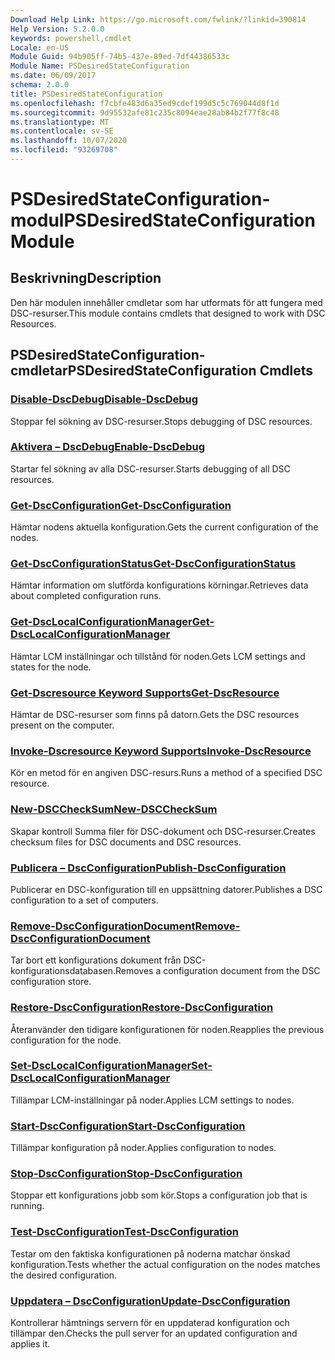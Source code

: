 ```yaml
---
Download Help Link: https://go.microsoft.com/fwlink/?linkid=390814
Help Version: 5.2.0.0
keywords: powershell,cmdlet
Locale: en-US
Module Guid: 94b905ff-74b5-437e-89ed-7df44386533c
Module Name: PSDesiredStateConfiguration
ms.date: 06/09/2017
schema: 2.0.0
title: PSDesiredStateConfiguration
ms.openlocfilehash: f7cbfe483d6a35ed9cdef199d5c5c769044d8f1d
ms.sourcegitcommit: 9d95532afe81c235c8094eae28ab84b2f77f8c48
ms.translationtype: MT
ms.contentlocale: sv-SE
ms.lasthandoff: 10/07/2020
ms.locfileid: "93269708"
---
```

# <span data-ttu-id="f8c54-103">PSDesiredStateConfiguration-modul</span><span class="sxs-lookup"><span data-stu-id="f8c54-103">PSDesiredStateConfiguration Module</span></span>

## <span data-ttu-id="f8c54-104">Beskrivning</span><span class="sxs-lookup"><span data-stu-id="f8c54-104">Description</span></span>

<span data-ttu-id="f8c54-105">Den här modulen innehåller cmdletar som har utformats för att fungera med DSC-resurser.</span><span class="sxs-lookup"><span data-stu-id="f8c54-105">This module contains cmdlets that designed to work with DSC Resources.</span></span>

## <span data-ttu-id="f8c54-106">PSDesiredStateConfiguration-cmdletar</span><span class="sxs-lookup"><span data-stu-id="f8c54-106">PSDesiredStateConfiguration Cmdlets</span></span>

### [<span data-ttu-id="f8c54-107">Disable-DscDebug</span><span class="sxs-lookup"><span data-stu-id="f8c54-107">Disable-DscDebug</span></span>](Disable-DscDebug.md)
<span data-ttu-id="f8c54-108">Stoppar fel sökning av DSC-resurser.</span><span class="sxs-lookup"><span data-stu-id="f8c54-108">Stops debugging of DSC resources.</span></span>

### [<span data-ttu-id="f8c54-109">Aktivera – DscDebug</span><span class="sxs-lookup"><span data-stu-id="f8c54-109">Enable-DscDebug</span></span>](Enable-DscDebug.md)
<span data-ttu-id="f8c54-110">Startar fel sökning av alla DSC-resurser.</span><span class="sxs-lookup"><span data-stu-id="f8c54-110">Starts debugging of all DSC resources.</span></span>

### [<span data-ttu-id="f8c54-111">Get-DscConfiguration</span><span class="sxs-lookup"><span data-stu-id="f8c54-111">Get-DscConfiguration</span></span>](Get-DscConfiguration.md)
<span data-ttu-id="f8c54-112">Hämtar nodens aktuella konfiguration.</span><span class="sxs-lookup"><span data-stu-id="f8c54-112">Gets the current configuration of the nodes.</span></span>

### [<span data-ttu-id="f8c54-113">Get-DscConfigurationStatus</span><span class="sxs-lookup"><span data-stu-id="f8c54-113">Get-DscConfigurationStatus</span></span>](Get-DscConfigurationStatus.md)
<span data-ttu-id="f8c54-114">Hämtar information om slutförda konfigurations körningar.</span><span class="sxs-lookup"><span data-stu-id="f8c54-114">Retrieves data about completed configuration runs.</span></span>

### [<span data-ttu-id="f8c54-115">Get-DscLocalConfigurationManager</span><span class="sxs-lookup"><span data-stu-id="f8c54-115">Get-DscLocalConfigurationManager</span></span>](Get-DscLocalConfigurationManager.md)
<span data-ttu-id="f8c54-116">Hämtar LCM inställningar och tillstånd för noden.</span><span class="sxs-lookup"><span data-stu-id="f8c54-116">Gets LCM settings and states for the node.</span></span>

### [<span data-ttu-id="f8c54-117">Get-Dscresource Keyword Supports</span><span class="sxs-lookup"><span data-stu-id="f8c54-117">Get-DscResource</span></span>](Get-DscResource.md)
<span data-ttu-id="f8c54-118">Hämtar de DSC-resurser som finns på datorn.</span><span class="sxs-lookup"><span data-stu-id="f8c54-118">Gets the DSC resources present on the computer.</span></span>

### [<span data-ttu-id="f8c54-119">Invoke-Dscresource Keyword Supports</span><span class="sxs-lookup"><span data-stu-id="f8c54-119">Invoke-DscResource</span></span>](Invoke-DscResource.md)
<span data-ttu-id="f8c54-120">Kör en metod för en angiven DSC-resurs.</span><span class="sxs-lookup"><span data-stu-id="f8c54-120">Runs a method of a specified DSC resource.</span></span>

### [<span data-ttu-id="f8c54-121">New-DSCCheckSum</span><span class="sxs-lookup"><span data-stu-id="f8c54-121">New-DSCCheckSum</span></span>](New-DSCCheckSum.md)
<span data-ttu-id="f8c54-122">Skapar kontroll Summa filer för DSC-dokument och DSC-resurser.</span><span class="sxs-lookup"><span data-stu-id="f8c54-122">Creates checksum files for DSC documents and DSC resources.</span></span>

### [<span data-ttu-id="f8c54-123">Publicera – DscConfiguration</span><span class="sxs-lookup"><span data-stu-id="f8c54-123">Publish-DscConfiguration</span></span>](Publish-DscConfiguration.md)
<span data-ttu-id="f8c54-124">Publicerar en DSC-konfiguration till en uppsättning datorer.</span><span class="sxs-lookup"><span data-stu-id="f8c54-124">Publishes a DSC configuration to a set of computers.</span></span>

### [<span data-ttu-id="f8c54-125">Remove-DscConfigurationDocument</span><span class="sxs-lookup"><span data-stu-id="f8c54-125">Remove-DscConfigurationDocument</span></span>](Remove-DscConfigurationDocument.md)
<span data-ttu-id="f8c54-126">Tar bort ett konfigurations dokument från DSC-konfigurationsdatabasen.</span><span class="sxs-lookup"><span data-stu-id="f8c54-126">Removes a configuration document from the DSC configuration store.</span></span>

### [<span data-ttu-id="f8c54-127">Restore-DscConfiguration</span><span class="sxs-lookup"><span data-stu-id="f8c54-127">Restore-DscConfiguration</span></span>](Restore-DscConfiguration.md)
<span data-ttu-id="f8c54-128">Återanvänder den tidigare konfigurationen för noden.</span><span class="sxs-lookup"><span data-stu-id="f8c54-128">Reapplies the previous configuration for the node.</span></span>

### [<span data-ttu-id="f8c54-129">Set-DscLocalConfigurationManager</span><span class="sxs-lookup"><span data-stu-id="f8c54-129">Set-DscLocalConfigurationManager</span></span>](Set-DscLocalConfigurationManager.md)
<span data-ttu-id="f8c54-130">Tillämpar LCM-inställningar på noder.</span><span class="sxs-lookup"><span data-stu-id="f8c54-130">Applies LCM settings to nodes.</span></span>

### [<span data-ttu-id="f8c54-131">Start-DscConfiguration</span><span class="sxs-lookup"><span data-stu-id="f8c54-131">Start-DscConfiguration</span></span>](Start-DscConfiguration.md)
<span data-ttu-id="f8c54-132">Tillämpar konfiguration på noder.</span><span class="sxs-lookup"><span data-stu-id="f8c54-132">Applies configuration to nodes.</span></span>

### [<span data-ttu-id="f8c54-133">Stop-DscConfiguration</span><span class="sxs-lookup"><span data-stu-id="f8c54-133">Stop-DscConfiguration</span></span>](Stop-DscConfiguration.md)
<span data-ttu-id="f8c54-134">Stoppar ett konfigurations jobb som kör.</span><span class="sxs-lookup"><span data-stu-id="f8c54-134">Stops a configuration job that is running.</span></span>

### [<span data-ttu-id="f8c54-135">Test-DscConfiguration</span><span class="sxs-lookup"><span data-stu-id="f8c54-135">Test-DscConfiguration</span></span>](Test-DscConfiguration.md)
<span data-ttu-id="f8c54-136">Testar om den faktiska konfigurationen på noderna matchar önskad konfiguration.</span><span class="sxs-lookup"><span data-stu-id="f8c54-136">Tests whether the actual configuration on the nodes matches the desired configuration.</span></span>

### [<span data-ttu-id="f8c54-137">Uppdatera – DscConfiguration</span><span class="sxs-lookup"><span data-stu-id="f8c54-137">Update-DscConfiguration</span></span>](Update-DscConfiguration.md)
<span data-ttu-id="f8c54-138">Kontrollerar hämtnings servern för en uppdaterad konfiguration och tillämpar den.</span><span class="sxs-lookup"><span data-stu-id="f8c54-138">Checks the pull server for an updated configuration and applies it.</span></span>
